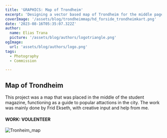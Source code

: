 ```yaml
---
title: 'GRAPHICS: Map of Trondheim'
excerpt: 'Designing a vector based map of Trondheim for the middle page of the student magazine.'
coverImage: '/assets/blog/trondheimmap/hd_forside_trondheimkart.png'
date: '2023-08-16T05:35:07.322Z'
author:
  name: Elias Trana
  picture: '/assets/blog/authors/logotriangle.png'
ogImage:
  url: 'assets/blog/authors/logo.png'
tags:
  - Photography
  - Commission

---
```




## Map of Trondheim

This project was a map that was placed in the middle of the student magazine, functioning as a guide to popular attactions in the city. The work was mainly done by Frid Ekseth, with creative input and help from me. 

#### **WORK:** VOULENTEER


![Tronheim_map](/assets/blog/trondheimmap/midtsidebilde_fadderukeHD.png)


